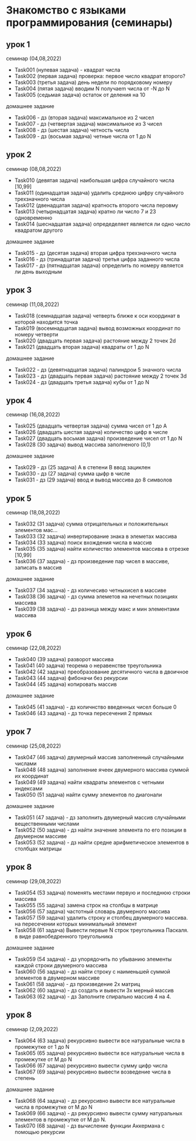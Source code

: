 # Знакомство с языками программирования (семинары) #
## урок 1 ##

семинар (04,08,2022)
* Task001 (нулевая задача) - квадрат числа
* Task002 (первая задача) проверка: первое число квадрат второго?
* Task003 (третья задача) день недели по порядковому номеру
* Task004 (пятая задача) вводим N получаеm числа от -N до N
* Task005 (седьмая задача) остаток от деления на 10

домашнее задание
* Task006 - дз (вторая задача) максимальное из 2 чисел
* Task007 - дз (четвертая задача) максимальное из 3 чисел
* Task008 - дз (шестая задача) четность числа
* Task009 - дз (восьмая задача) четные числа от 1 до N

## урок 2 ##

семинар (08,08,2022)
* Task010 (девятая задача) наибольшая цифра случайного числа [10,99]
* Task011 (одинадцатая задача) удалить среднюю цифру случайного трехзначного числа
* Task012 (двенадцатая задача) кратность второго числа перовму
* Task013 (четырнадцатая задача) кратно ли число 7 и 23 одновременно
* Task014 (шеснадцатая задача) опредеделяет является ли одно число квадратом другого

домашнее задание
* Task015 - дз (десятая задача) вторая цифра трехзначного числа
* Task016 - дз (тринадцатая задача) третья цифра заданного числа
* Task017 - дз (пятнадцатая задача) определить по номеру является ли день выходным

## урок 3 ##

семинар (11,08,2022)
* Task018 (семнадцатая задача) четверть ближе к оси координат в которой находится точка
* Task019 (восемнадцатая задача) вывод возможных координат по номеру четверти
* Task020 (двадцать первая задача) растояние между 2 точек 2d
* Task021 (двадцать вторая задача) квадраты от 1 до N

домашнее задание
* Task022 - дз (девятнадцатая задача) палиндрои 5 значного числа
* Task023 - дз (двадцать первая задача) растояние между 2 точек 3d
* Task024 - дз (двадцать третья задача) кубы от 1 до N

## урок 4 ##

семинар (16,08,2022)
* Task025 (двадцать четвертая задача) сумма чисел от 1 до А
* Task026 (двадцать шестая задача) количество цифр в числе
* Task027 (двадцать восьмая задача) произведение чисел от 1 до N
* Task028 (30 задача) вывод массива заполненого (0,1) 

домашнее задание
* Task029 - дз (25 задача) A в степени B ввод зациклен
* Task030 - дз (27 задача) сумма цыфр в числе
* Task031 - дз (29 задача) ввод и вывод массива до 8 символов 

## урок 5 ##

семинар (18,08,2022)
* Task032 (31 задача) сумма отрицательных и положительных элементов мас…
* Task033 (32 задача) инвертирование знака в элеметах массива
* Task034 (33 задача) поиск вхождения числа в массив
* Task035 (35 задача) найти количество элементов массива в отрезке [10,99]
* Task036 (37 задача) - дз произведение пар чисел в массиве, записать в массив

домашнее задание
* Task037 (34 задача) - дз количесиво четныхисел в массиве
* Task038 (36 задача) - дз сумма элеметов на нечетных позициях массива
* Task039 (38 задача) - дз разница между макс и мин элементами массива

## урок 6 ##

семинар (22,08,2022)
* Task040 (39 задача) разворот массива
* Task041 (40 задача) теорема о неравенстве треугольника
* Task042 (42 задача) преобразование десятичного числа в двоичное
* Task043 (44 задача) фибоначи без рекурсии
* Task044 (45 задача) копировать массив

домашнее задание
* Task045 (41 задача) - дз количнство введенных чисел больше 0
* Task046 (43 задача) - дз точка пересечения 2 прямых 

## урок 7 ##

семинар (25,08,2022)
* Task047 (46 задача) двумерный массив заполненный случайными числами
* Task048 (48 задача) заполнение ячеек двумерного массива суммой их координат
* Task049 (49 задача) найти квадраты элементов с чeтными индексами
* Task050 (51 задача) найти сумму элементов по диагонали

домашнее задание
* Task051 (47 задача) - дз заполнить двумерный массив случайными вещественными числами
* Task052 (50 задача) - дз найти значение элемента по его позиции в двумерном массиве
* Task053 (52 задача) - дз найти средне арифметическое элементов в столбцах матрицы

## урок 8 ##

семинар (29,08,2022)
* Task054 (53 задача) поменять местами первую и последнюю строки массива
* Task055 (55 задача) замена строк на столбцы в матрице
* Task056 (57 задача) частотный словарь двумерного массива
* Task057 (59 задача) удалить строку и столбец двумерного массива. на пересечении которых минимальный элемент
* Task058 (61 задача) Вывести первые N строк треугольника Паскаля. в виде равнобедренного треугольника       

домашнее задание
* Task059 (54 задача) - дз упорядочить по убыванию элементы каждой строки двумерного массива
* Task060 (56 задача) - дз найти строку с наименьшей суммой элементов в двумерном массиве
* Task061 (58 задача) - дз произведение 2х матриц 
* Task062 (60 задача) - дз создать и вывести 3х мерный массив 
* Task063 (62 задача) - дз Заполните спирально массив 4 на 4. 

## урок 8 ##

семинар (2,09,2022)
* Task064 (63 задача) рекурсивно вывести все натуральные числа в промежутке от 1 до N
* Task065 (65 задача) рекурсивно вывести все натуральные числа в промежутке от M до N
* Task066 (67 задача) рекурсивно вывести сумму цифр числа
* Task067 (69 задача) рекурсивно вывести возведение числа в степень

домашнее задание
* Task068 (64 задача) - дз рекурсивно вывести все натуральные числа в промежутке от M до N
* Task069 (66 задача) - дз рекурсивно вывести сумму натуральных элементов в промежутке от M до N.
* Task070 (68 задача) - дз вычисление функции Аккермана с помощью рекурсии
